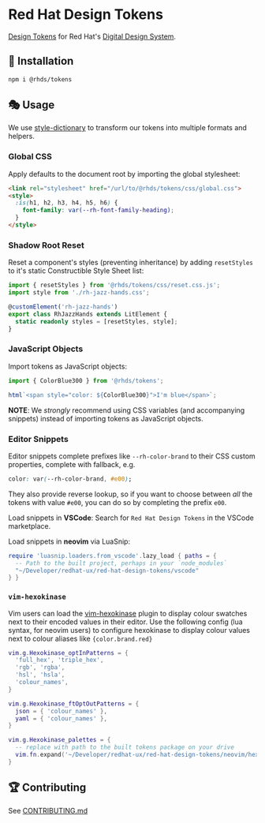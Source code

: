 # Red Hat Design Tokens

[Design Tokens](https://design-tokens.github.io/community-group/format/) for Red Hat's [Digital Design System](https://ux.redhat.com).

## 🚚 Installation
```sh
npm i @rhds/tokens
```

## 🎭 Usage
We use [style-dictionary](https://amzn.github.io/style-dictionary/) to transform our tokens into multiple formats and helpers.

### Global CSS
Apply defaults to the document root by importing the global stylesheet:
```html
<link rel="stylesheet" href="/url/to/@rhds/tokens/css/global.css">
<style>
  :is(h1, h2, h3, h4, h5, h6) {
    font-family: var(--rh-font-family-heading);
  }
</style>
```

### Shadow Root Reset
Reset a component's styles (preventing inheritance) by adding `resetStyles` to it's static Constructible Style Sheet list:
```ts
import { resetStyles } from '@rhds/tokens/css/reset.css.js';
import style from './rh-jazz-hands.css';

@customElement('rh-jazz-hands')
export class RhJazzHands extends LitElement {
  static readonly styles = [resetStyles, style];
}
```

### JavaScript Objects
Import tokens as JavaScript objects:
```js
import { ColorBlue300 } from '@rhds/tokens';

html`<span style="color: ${ColorBlue300}">I'm blue</span>`;
```
**NOTE**: We *strongly* recommend using CSS variables (and accompanying snippets) instead of importing tokens as JavaScript objects.

### Editor Snippets
Editor snippets complete prefixes like `--rh-color-brand` to their CSS custom properties, complete with fallback, e.g.
```css
color: var(--rh-color-brand, #e00);
```

They also provide reverse lookup, so if you want to choose between _all_ the tokens with value `#e00`, you can do so by completing the prefix `e00`.

Load snippets in **VSCode**:
Search for `Red Hat Design Tokens` in the VSCode marketplace.

Load snippets in **neovim** via LuaSnip:
```lua
require 'luasnip.loaders.from_vscode'.lazy_load { paths = {
  -- Path to the built project, perhaps in your `node_modules`
  "~/Developer/redhat-ux/red-hat-design-tokens/vscode"
} }
```

### `vim-hexokinase`
Vim users can load the [vim-hexokinase](https://github.com/RRethy/vim-hexokinase) plugin to display colour swatches
next to their encoded values in their editor. Use the following config (lua syntax, for neovim users) to configure
hexokinase to display colour values next to colour aliases like `{color.brand.red}`

```lua
vim.g.Hexokinase_optInPatterns = {
  'full_hex', 'triple_hex',
  'rgb', 'rgba',
  'hsl', 'hsla',
  'colour_names',
}

vim.g.Hexokinase_ftOptOutPatterns = {
  json = { 'colour_names' },
  yaml = { 'colour_names' },
}

vim.g.Hexokinase_palettes = {
  -- replace with path to the built tokens package on your drive
  vim.fn.expand('~/Developer/redhat-ux/red-hat-design-tokens/neovim/hexokinase.json')
}
```

## 🏆 Contributing
See [CONTRIBUTING.md](./CONTRIBUTING.md)

